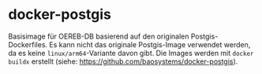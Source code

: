 # docker-postgis

Basisimage für OEREB-DB basierend auf den originalen Postgis-Dockerfiles. Es kann nicht das originale Postgis-Image verwendet werden, da es keine `linux/arm64`-Variante davon gibt. Die Images werden mit `docker buildx` erstellt (siehe: https://github.com/baosystems/docker-postgis).
